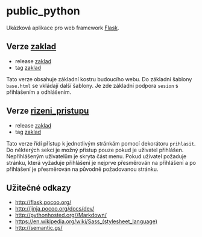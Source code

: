 public_python
=============

Ukázková  aplikace pro web framework [Flask](http://flask.pocoo.org/).

Verze [zaklad](https://github.com/spseol/public_python/releases/tag/zaklad)
-----------------------------------

* release [zaklad](https://github.com/spseol/public_python/releases/tag/zaklad)
* tag [zaklad](https://github.com/spseol/public_python/tree/zaklad)

Tato verze obsahuje základní kostru budoucího webu.
Do základní šablony `base.html` se vkládají další šablony. Je zde základní
podpora `sesion` s přihlášením a odhlášením.



Verze [rizeni_pristupu](http://github.com/spseol/public_python/releases/tag/rizeni_pristupu)
-----------------------------------

* release [zaklad](http://github.com/spseol/public_python/releases/tag/rizeni_pristupu)
* tag [zaklad](http://github.com/spseol/public_python/tree/rizeni_pristupu)

Tato verze řídí přístup k jednotlivým stránkám pomocí dekorátoru `prihlasit`.
Do některých sekcí je možný přístup pouze pokud je uživatel přihlášen.
Nepřihlášeným uživatelům je skryta část menu. Pokud uživatel požaduje stránku,
která vyžaduje přihlášení je nejprve přesměrován na přihlášení a po přihlášení
je přesměrován na původně požadovanou stránku.

Užitečné odkazy
---------------

* <http://flask.pocoo.org/>
* <http://jinja.pocoo.org/docs/dev/>
* <http://pythonhosted.org//Markdown/>
* <https://en.wikipedia.org/wiki/Sass_(stylesheet_language)>
* <http://semantic.gs/>




